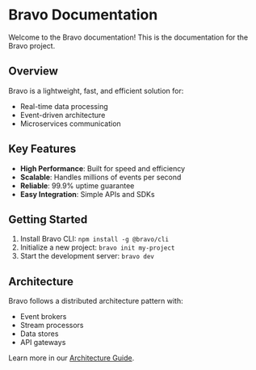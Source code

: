 # Bravo Documentation

Welcome to the Bravo documentation! This is the documentation for the Bravo project.

## Overview

Bravo is a lightweight, fast, and efficient solution for:

- Real-time data processing
- Event-driven architecture
- Microservices communication

## Key Features

- **High Performance**: Built for speed and efficiency
- **Scalable**: Handles millions of events per second
- **Reliable**: 99.9% uptime guarantee
- **Easy Integration**: Simple APIs and SDKs

## Getting Started

1. Install Bravo CLI: `npm install -g @bravo/cli`
2. Initialize a new project: `bravo init my-project`
3. Start the development server: `bravo dev`

## Architecture

Bravo follows a distributed architecture pattern with:

- Event brokers
- Stream processors
- Data stores
- API gateways

Learn more in our [Architecture Guide](./architecture.md).
